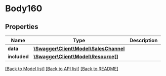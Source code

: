 # Body160

## Properties
Name | Type | Description | Notes
------------ | ------------- | ------------- | -------------
**data** | [**\Swagger\Client\Model\SalesChannel**](SalesChannel.md) |  | [optional] 
**included** | [**\Swagger\Client\Model\Resource[]**](Resource.md) |  | [optional] 

[[Back to Model list]](../../README.md#documentation-for-models) [[Back to API list]](../../README.md#documentation-for-api-endpoints) [[Back to README]](../../README.md)

